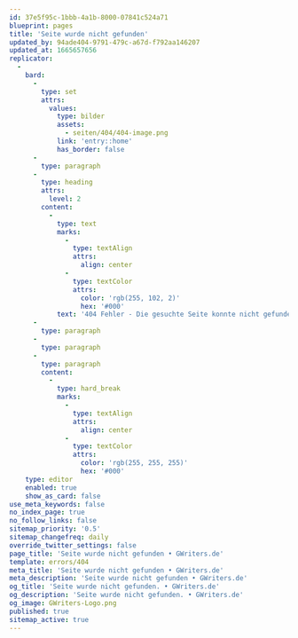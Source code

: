 ```yaml
---
id: 37e5f95c-1bbb-4a1b-8000-07841c524a71
blueprint: pages
title: 'Seite wurde nicht gefunden'
updated_by: 94ade404-9791-479c-a67d-f792aa146207
updated_at: 1665657656
replicator:
  -
    bard:
      -
        type: set
        attrs:
          values:
            type: bilder
            assets:
              - seiten/404/404-image.png
            link: 'entry::home'
            has_border: false
      -
        type: paragraph
      -
        type: heading
        attrs:
          level: 2
        content:
          -
            type: text
            marks:
              -
                type: textAlign
                attrs:
                  align: center
              -
                type: textColor
                attrs:
                  color: 'rgb(255, 102, 2)'
                  hex: '#000'
            text: '404 Fehler - Die gesuchte Seite konnte nicht gefunden werden'
      -
        type: paragraph
      -
        type: paragraph
      -
        type: paragraph
        content:
          -
            type: hard_break
            marks:
              -
                type: textAlign
                attrs:
                  align: center
              -
                type: textColor
                attrs:
                  color: 'rgb(255, 255, 255)'
                  hex: '#000'
    type: editor
    enabled: true
    show_as_card: false
use_meta_keywords: false
no_index_page: true
no_follow_links: false
sitemap_priority: '0.5'
sitemap_changefreq: daily
override_twitter_settings: false
page_title: 'Seite wurde nicht gefunden • GWriters.de'
template: errors/404
meta_title: 'Seite wurde nicht gefunden • GWriters.de'
meta_description: 'Seite wurde nicht gefunden • GWriters.de'
og_title: 'Seite wurde nicht gefunden. • GWriters.de'
og_description: 'Seite wurde nicht gefunden. • GWriters.de'
og_image: GWriters-Logo.png
published: true
sitemap_active: true
---
```

